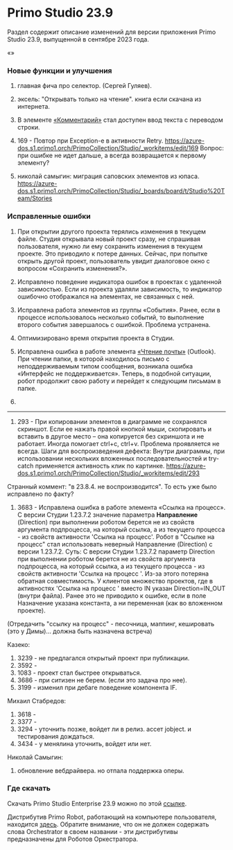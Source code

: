 # Primo Studio 23.9
Раздел содержит описание изменений для версии приложения Primo Studio 23.9, выпущенной в сентябре 2023 года.

«»


### Новые функции и улучшения

1. главная фича про селектор. (Сергей Гуляев).

1. эксель: "Открывать только на чтение". книга если скачана из интернета.

1. В элементе [«Комментарий»](https://docs.primo-rpa.ru/primo-rpa/g_elements/el_basic/els_dialogs/el_dialogs_comment) стал доступен ввод текста с переводом строки. 


1. 169 - Повтор при Exception-е в активности Retry.
https://azure-dos.s1.primo1.orch/PrimoCollection/Studio/_workitems/edit/169
Вопрос: при ошибке не идет дальше, а всегда возвращается к первому элементу?

1. николай самыгин: миграция саповских элементов из юпаса.
   https://azure-dos.s1.primo1.orch/PrimoCollection/Studio/_boards/board/t/Studio%20Team/Stories


### Исправленные ошибки

1. При открытии другого проекта терялись изменения в текущем файле. Студия открывала новый проект сразу, не спрашивая пользователя, нужно ли ему сохранить изменения в текущем проекте. Это приводило к потере данных. Сейчас, при попытке открыть другой проект, пользователь увидит диалоговое окно с вопросом «Сохранить изменения?». 
1. Исправлено поведение индикатора ошибок в проектах с удаленной зависимостью. Если из проекта удаляли зависимость, то индикатор ошибочно отображался на элементах, не связанных с ней.
1. Исправлена работа элементов из группы «События». Ранее, если в процессе использовалось несколько событий, то выполнение второго события завершалось с ошибкой. Проблема устранена.
1. Оптимизировано время открытия проекта в Студии.
1. Исправлена ошибка в работе элемента [«Чтение почты»](https://docs.primo-rpa.ru/primo-rpa/g_elements/el_basic/els_outlook/el_outlook_readmail) (Outlook). При чтении папки, в которой находилось письмо с неподдерживаемым типом сообщения, возникала ошибка «Интерфейс не поддерживается». Теперь, в подобной ситуации, робот продолжит свою работу и перейдет к следующим письмам в папке. 



1. 

---------------------
1. 293 - При копировании элементов в диаграмме не сохранялся скриншот. Если ее нажать правой кнопкой мыши, скопировать и вставить в другое место – она копируется без скриншота и не работает. Иногда помогает ctrl+c, ctrl+v. Проблема проявляется не всегда.
Шаги для воспроизведения дефекта:
Внутри диаграммы, при использовании нескольких вложенных последовательностей и try-catch применяется активность клик по картинке.
https://azure-dos.s1.primo1.orch/PrimoCollection/Studio/_workitems/edit/293

Странный коммент: "в 23.8.4. не воспроизводится". То есть уже было исправлено по факту?



1. 3683 - Исправлена ошибка в работе элемента «Ссылка на процесс». С версии Студии 1.23.7.2 значение параметра **Направление** (Direction) при выполнении роботом берется не из свойств аргумента подпроцесса, на который ссылка, а из текущего процесса - из свойств активности 'Ссылка на процесс'.
   Робот в "Ссылке на процесс" стал использовать неверный Направление (Direction) с версии 1.23.7.2.
   Суть: С версии Студии 1.23.7.2 параметр Direction при выполнении роботом берется не из свойств аргумента подпроцесса, на который ссылка, а из текущего процесса - из свойств активности 'Ссылка на процесс '. Из-за этого потеряна обратная совместимость. У клиентов множество проектов, где в активностях 'Ссылка на процесс ' вместо IN указан Direction=IN_OUT (внутри файла). Ранее это не приводило к ошибке, если в поле Назначение указана константа, а ни переменная (как во вложенном проекте). 

(Отредачить "ссылку на процесс" - песочница, маппинг, кешировать (это у Димы)... должна быть назначена встреча)

Казеко:
1. 3239 - не предлагался открытый проект при публикации.
1. 3592 - 
1. 1083 - проект стал быстрее открываться.
1. 3686 - при ситизен не берем. (если это задача про нее).
1. 3199 - изменил при дебаге поведение компонента IF.


Михаил Стабредов:
1. 3618 -
2. 3377 -
3. 3294 - уточнить позже, войдет ли в релиз. ассет jobject. и тестирования дождаться.
4. 3434 -  у менялина уточнить, войдет или нет.

Николай Самыгин:
1. обновление вебдрайвера. но отпала поддержка оперы. 



### Где скачать 
Скачать Primo Studio Enterprise 23.9 можно по этой [ссылке](https://disk.primo-rpa.ru/index.php/s/primo?path=%2FRelease%2FStudio).

Дистрибутив Primo Robot, работающий на компьютере пользователя, находится [здесь](https://disk.primo-rpa.ru/index.php/s/primo?path=%2FRelease%2FRobot). Обратите внимание, что он не должен содержать слова Orchestrator в своем названии - эти дистрибутивы предназначены для Роботов Оркестратора.
